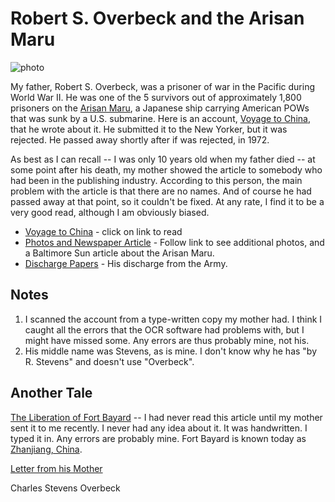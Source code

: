 # Robert S. Overbeck and the Arisan Maru

![photo](rso_army.png)
          
My father, Robert S. Overbeck, was a prisoner of war in the Pacific during World War II. He was one of the 5 survivors out of approximately 1,800 prisoners on the [Arisan Maru](http://www.google.com/search?hl=en&amp;q=arisan+maru&amp;btnG=Google+Search), a Japanese ship carrying American POWs that was sunk by a U.S. submarine. Here is an account, [Voyage to China](Voyage_to_China.md), that he wrote about it. He submitted it to the New Yorker, but it was rejected. He passed away shortly after if was rejected, in 1972.

As best as I can recall -- I was only 10 years old when my father died -- at some point after his death, my mother showed the article to somebody who had been in the publishing industry. According to this person, the main problem with the article is that there are no names. And of course he had passed away at that point, so it couldn't be fixed. At any rate, I find it to be a very good read, although I am obviously biased.

* [Voyage to China](VoyageToChina.md) -  click on link to read
* [Photos and Newspaper Article]() - Follow link to see additional photos, and a Baltimore Sun article about the Arisan Maru.
* [Discharge Papers]() - His discharge from the Army.

## Notes

1. I scanned the account from a type-written copy my mother had. I think I caught all the errors that the OCR software had problems with, but I might have missed some. Any errors are thus probably mine, not his.
2. His middle name was Stevens, as is mine. I don't know why he has &quot;by R. Stevens&quot; and doesn't use &quot;Overbeck&quot;.

## Another Tale

[The Liberation of Fort Bayard](LiberationOfFortBayard.md) -- I had never read this article until my mother sent it to me recently. I never had any idea about it. It was handwritten. I typed it in. Any errors are probably mine. Fort Bayard is known today as [Zhanjiang, China](http://en.wikipedia.org/wiki/Zhanjiang).

[Letter from his Mother](LetterFromMother.md)

Charles Stevens Overbeck



